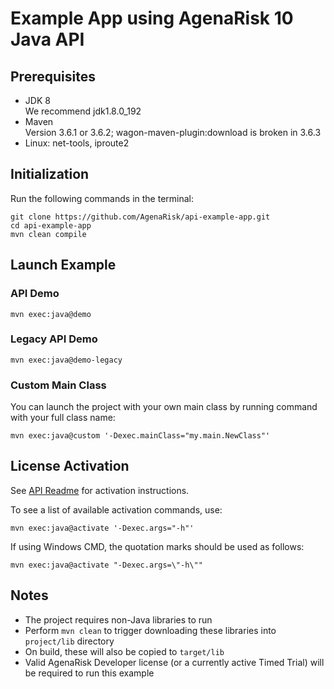 # Example App using AgenaRisk 10 Java API

## Prerequisites
* JDK 8<br>We recommend jdk1.8.0_192
* Maven<br>Version 3.6.1 or 3.6.2; wagon-maven-plugin:download is broken in 3.6.3
* Linux: net-tools, iproute2

## Initialization
Run the following commands in the terminal:
~~~~
git clone https://github.com/AgenaRisk/api-example-app.git
cd api-example-app
mvn clean compile
~~~~

## Launch Example

### API Demo
~~~~
mvn exec:java@demo
~~~~

### Legacy API Demo
~~~~
mvn exec:java@demo-legacy
~~~~

### Custom Main Class
You can launch the project with your own main class by running command with your full class name:
~~~~
mvn exec:java@custom '-Dexec.mainClass="my.main.NewClass"'
~~~~

## License Activation
See [API Readme](https://github.com/AgenaRisk/api/blob/master/README.md) for activation instructions.

To see a list of available activation commands, use:
~~~~
mvn exec:java@activate '-Dexec.args="-h"'
~~~~
If using Windows CMD, the quotation marks should be used as follows:
~~~~
mvn exec:java@activate "-Dexec.args=\"-h\""
~~~~

## Notes

* The project requires non-Java libraries to run
* Perform `mvn clean` to trigger downloading these libraries into `project/lib` directory
* On build, these will also be copied to `target/lib`
* Valid AgenaRisk Developer license (or a currently active Timed Trial) will be required to run this example